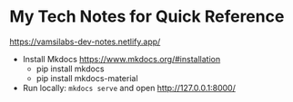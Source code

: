 My Tech Notes for Quick Reference
==================================


https://vamsilabs-dev-notes.netlify.app/

* Install Mkdocs https://www.mkdocs.org/#installation
  * pip install mkdocs
  * pip install mkdocs-material
* Run locally: `mkdocs serve` and open http://127.0.0.1:8000/
